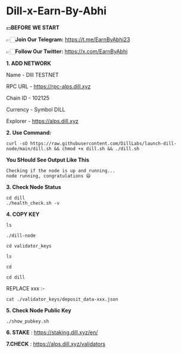 # Dill-x-Earn-By-Abhi

💵**BEFORE WE START**

👉🏻**Join Our Telegram:** https://t.me/EarnByAbhi23

👉🏻**Follow Our Twitter:** https://x.com/EarnByAbhi

**1. ADD NETWORK**

Name - DIll TESTNET

RPC URL -	https://rpc-alps.dill.xyz

Chain ID - 102125

Currency - Symbol	DILL

Explorer -	https://alps.dill.xyz

**2. Use Command:**
```
curl -sO https://raw.githubusercontent.com/DillLabs/launch-dill-node/main/dill.sh && chmod +x dill.sh && ./dill.sh

```
**You SHould See Output Like This**

```
Checking if the node is up and running...
node running, congratulations 😄

```
**3. Check Node Status**

```
cd dill
./health_check.sh -v
```

**4. COPY KEY**

```
ls
```
```
./dill-node
```
```
cd validator_keys
```
```
ls
```
```
cd
```
```
cd dill
```

REPLACE xxx :-
```
cat ./validator_keys/deposit_data-xxx.json
```


**5. Check Node Public Key**
```
./show_pubkey.sh

```
**6. STAKE** : https://staking.dill.xyz/en/

**7.CHECK** : https://alps.dill.xyz/validators



